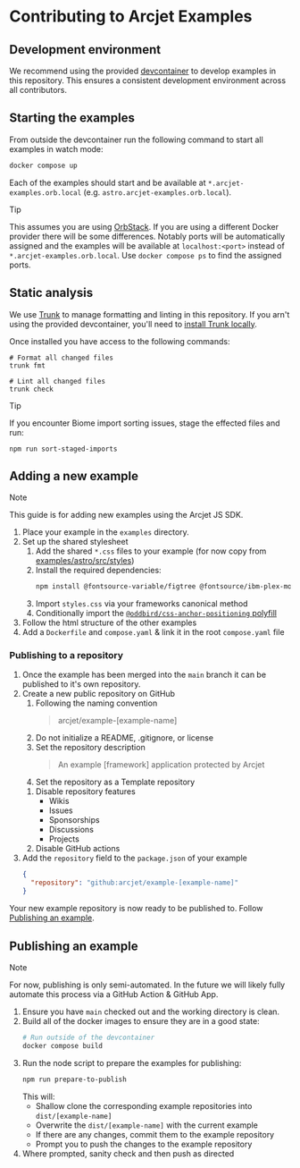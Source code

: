 # Contributing to Arcjet Examples

## Development environment

We recommend using the provided
[devcontainer](https://code.visualstudio.com/docs/devcontainers/containers) to
develop examples in this repository. This ensures a consistent development
environment across all contributors.

## Starting the examples

From outside the devcontainer run the following command to start all examples in
watch mode:

```sh
docker compose up
```

Each of the examples should start and be available at
`*.arcjet-examples.orb.local` (e.g. `astro.arcjet-examples.orb.local`).

> [!TIP]
>
> This assumes you are using [OrbStack](https://orbstack.dev/). If you are using
> a different Docker provider there will be some differences. Notably ports will
> be automatically assigned and the examples will be available at
> `localhost:<port>` instead of `*.arcjet-examples.orb.local`. Use
> `docker compose ps` to find the assigned ports.

## Static analysis

We use [Trunk](https://docs.trunk.io/) to manage formatting and linting in this
repository. If you arn't using the provided devcontainer, you'll need to
[install Trunk locally](https://docs.trunk.io/references/cli/install).

Once installed you have access to the following commands:

```shell
# Format all changed files
trunk fmt

# Lint all changed files
trunk check
```

> [!TIP]
> If you encounter Biome import sorting issues, stage the effected files and
> run:
>
> ```shell
> npm run sort-staged-imports
> ```

## Adding a new example

> [!NOTE]
> This guide is for adding new examples using the Arcjet JS SDK.

1. Place your example in the `examples` directory.
1. Set up the shared stylesheet
   1. Add the shared `*.css` files to your example (for now copy from [examples/astro/src/styles](./examples/astro/src/styles))
   1. Install the required dependencies:
      ```bash
      npm install @fontsource-variable/figtree @fontsource/ibm-plex-mono @oddbird/css-anchor-positioning
      ```
   1. Import `styles.css` via your frameworks canonical method
   1. Conditionally import the [`@oddbird/css-anchor-positioning` polyfill](https://github.com/oddbird/css-anchor-positioning?tab=readme-ov-file#getting-started)
1. Follow the html structure of the other examples
1. Add a `Dockerfile` and `compose.yaml` & link it in the root `compose.yaml` file

### Publishing to a repository

1. Once the example has been merged into the `main` branch it can be published to it's own repository.
1. Create a new public repository on GitHub
   1. Following the naming convention
      > arcjet/example-[example-name]
   1. Do not initialize a README, .gitignore, or license
   1. Set the repository description
      > An example [framework] application protected by Arcjet
   1. Set the repository as a Template repository
   <!-- TODO(#8): Social preview -->
   1. Disable repository features
      - Wikis
      - Issues
      - Sponsorships
      - Discussions
      - Projects
   1. Disable GitHub actions
1. Add the `repository` field to the `package.json` of your example
   ```json
   {
     "repository": "github:arcjet/example-[example-name]"
   }
   ```

Your new example repository is now ready to be published to. Follow [Publishing an example](#publishing-an-example).

## Publishing an example

> [!NOTE]
> For now, publishing is only semi-automated. In the future we will likely fully
> automate this process via a GitHub Action & GitHub App.

1. Ensure you have `main` checked out and the working directory is clean.
1. Build all of the docker images to ensure they are in a good state:
   ```sh
   # Run outside of the devcontainer
   docker compose build
   ```
1. Run the node script to prepare the examples for publishing:
   ```bash
   npm run prepare-to-publish
   ```
   This will:
   - Shallow clone the corresponding example repositories into `dist/[example-name]`
   - Overwrite the `dist/[example-name]` with the current example
   - If there are any changes, commit them to the example repository
   - Prompt you to push the changes to the example repository
1. Where prompted, sanity check and then push as directed
